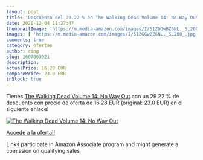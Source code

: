 ```yaml
---
layout: post
title: 'Descuento del 29.22 % en The Walking Dead Volume 14: No Way Out'
date: 2020-12-04 11:27:47
thumbnailImage: 'https://m.media-amazon.com/images/I/51ZGGwBZ6NL._SL200_.jpg'
images: [ 'https://m.media-amazon.com/images/I/51ZGGwBZ6NL._SL200_.jpg' ]
comments: true
category: ofertas
author: ring
slug: 1607063921
description:
actualPrice: 16.28 EUR
comparePrice: 23.0 EUR
inStock: true
---
```


Tienes [The Walking Dead Volume 14: No Way Out](https://www.amazon.es/dp/1607063921/?tag=tolees-21) con un 29.22 % de descuento con precio de oferta de 16.28 EUR (original: 23.0 EUR) en el siguiente enlace!

[![The Walking Dead Volume 14: No Way Out](https://m.media-amazon.com/images/I/51ZGGwBZ6NL._SL200_.jpg)](https://www.amazon.es/dp/1607063921/?tag=tolees-21)

[Accede a la oferta!!](https://www.amazon.es/dp/1607063921/?tag=tolees-21)

Links participate in Amazon Associate program and might generate a comission on qualifying sales


